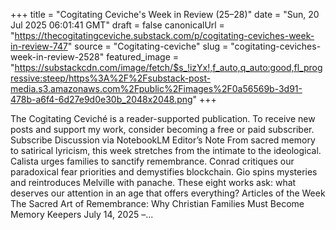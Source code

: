 +++
title = "Cogitating Ceviche's Week in Review (25–28)"
date = "Sun, 20 Jul 2025 06:01:41 GMT"
draft = false
canonicalUrl = "https://thecogitatingceviche.substack.com/p/cogitating-ceviches-week-in-review-747"
source = "Cogitating-ceviche"
slug = "cogitating-ceviches-week-in-review-2528"
featured_image = "https://substackcdn.com/image/fetch/$s_!izYx!,f_auto,q_auto:good,fl_progressive:steep/https%3A%2F%2Fsubstack-post-media.s3.amazonaws.com%2Fpublic%2Fimages%2F0a56569b-3d91-478b-a6f4-6d27e9d0e30b_2048x2048.png"
+++

The Cogitating Ceviché is a reader-supported publication. To receive new posts and support my work, consider becoming a free or paid subscriber. Subscribe Discussion via NotebookLM Editor’s Note From sacred memory to satirical lyricism, this week stretches from the intimate to the ideological. Calista urges families to sanctify remembrance. Conrad critiques our paradoxical fear priorities and demystifies blockchain. Gio spins mysteries and reintroduces Melville with panache. These eight works ask: what deserves our attention in an age that offers everything? Articles of the Week The Sacred Art of Remembrance: Why Christian Families Must Become Memory Keepers July 14, 2025 –...
